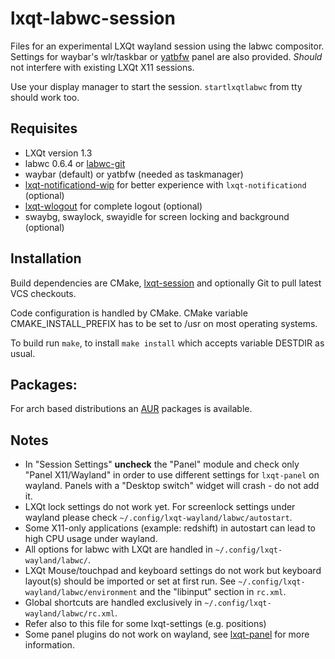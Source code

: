 # lxqt-labwc-session

Files for an experimental LXQt wayland session using the labwc compositor. Settings for waybar's wlr/taskbar or [yatbfw](https://github.com/selairi/yatbfw) panel are also provided. *Should* not interfere with existing LXQt X11 sessions.

Use your display manager to start the session. `startlxqtlabwc` from tty should work too.

## Requisites

* LXQt version 1.3
* labwc 0.6.4 or [labwc-git](https://github.com/labwc/labwc)
* waybar (default) or yatbfw (needed as taskmanager)
* [lxqt-notificationd-wip](https://github.com/stefonarch/lxqt-notificationd/tree/wip_layer_shell_qt) for better experience with `lxqt-notificationd` (optional)
* [lxqt-wlogout](https://github.com/stefonarch/lxqt-wlogout) for complete logout (optional)
* swaybg, swaylock, swayidle for screen locking and background (optional)



## Installation

Build dependencies are CMake, [lxqt-session](https://github.com/lxqt/lxqt-session) and optionally Git to pull latest VCS checkouts.

Code configuration is handled by CMake. CMake variable CMAKE_INSTALL_PREFIX has to be set to /usr on most operating systems.

To build run `make`, to install `make install` which accepts variable DESTDIR as usual.

## Packages:

For arch based distributions an [AUR]() packages is available.

## Notes

* In "Session Settings" **uncheck** the "Panel" module and check only "Panel X11/Wayland" in order to use different settings for `lxqt-panel` on wayland. Panels with a "Desktop switch" widget will crash - do not add it.
* LXQt lock settings do not work yet. For screenlock settings under wayland please check `~/.config/lxqt-wayland/labwc/autostart`.
* Some X11-only applications (example: redshift) in autostart can lead to high CPU usage under wayland.
* All options for labwc with LXQt are handled in `~/.config/lxqt-wayland/labwc/`.
* LXQt Mouse/touchpad and keyboard settings do not work but keyboard layout(s) should be imported or set at first run. See  `~/.config/lxqt-wayland/labwc/environment` and the "libinput" section in `rc.xml`.
* Global shortcuts are handled exclusively in `~/.config/lxqt-wayland/labwc/rc.xml`.
* Refer also to this file for some lxqt-settings (e.g. positions)
* Some panel plugins do not work on wayland, see [lxqt-panel](https://github.com/stefonarch/LXQt-Wayland-files/blob/main/lxqt-panel.md) for more information.



